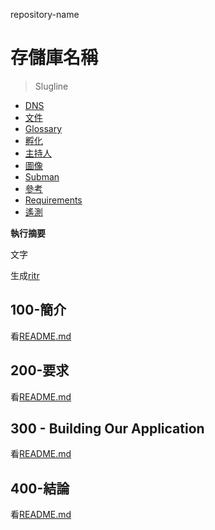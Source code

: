 repository-name

# 存儲庫名稱

> Slugline

-   [DNS](./DNS.md)
-   [文件](./DOCUMENTATION.md)
-   [Glossary](./GLOSSARY.md)
-   [孵化](./HATCH.md)
-   [主持人](./HOSTS.md)
-   [圖像](./IMAGES.md)
-   [Subman](./PODMAN.md)
-   [參考](./REFERENCES.md)
-   [Requirements](./REQUIREMENTS.md)
-   [遙測](./TELEMETRY.md)

**執行摘要**

文字

生成[ritr](https://app.rytr.me)

## 100-簡介

看[README.md](./100/README.md)

## 200-要求

看[README.md](./200/README.md)

## 300 - Building Our Application

看[README.md](./300/README.md)

## 400-結論

看[README.md](./400/README.md)
